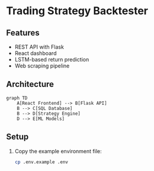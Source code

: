 # Trading Strategy Backtester

## Features
- REST API with Flask
- React dashboard
- LSTM-based return prediction
- Web scraping pipeline

## Architecture
```mermaid
graph TD
    A[React Frontend] --> B[Flask API]
    B --> C[SQL Database]
    B --> D[Strategy Engine]
    D --> E[ML Models]
```

## Setup
1. Copy the example environment file:  
   ```bash
   cp .env.example .env